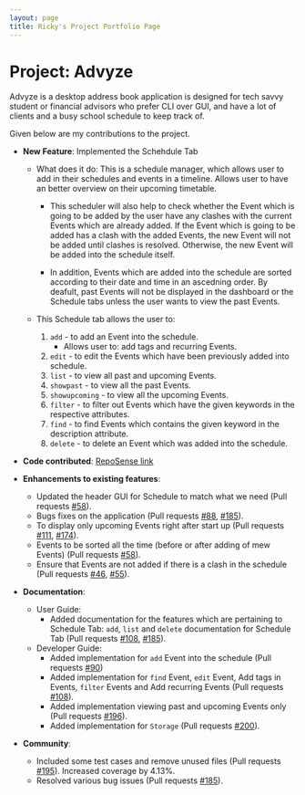 ```yaml
---
layout: page
title: Ricky's Project Portfolio Page
---
```


# Project: Advyze

Advyze is a desktop address book application is designed for tech savvy student or financial advisors who prefer CLI over GUI, and have a lot of clients and a busy school schedule to keep track of.

Given below are my contributions to the project.

* **New Feature**: Implemented the Schehdule Tab
  * What does it do: This is a schedule manager, which allows user to add in their schedules and events in a timeline. Allows user to have an better overview on their upcoming timetable.

    * This scheduler will also help to check whether the Event which is going to be added by the user have any clashes with the current Events which are already added. If the Event which is going to be added has a clash with the added Events, the new Event will not be added until clashes is resolved. Otherwise, the new Event will be added into the schedule itself.

    * In addition, Events which are added into the schedule are sorted according to their date and time in an ascedning order. By deafult, past Events will not be displayed in the dashboard or the Schedule tabs unless the user wants to view the past Events.
  
  * This Schedule tab allows the user to:
    1. `add` - to add an Event into the schedule.
        * Allows user to: add tags and recurring Events.
    1. `edit` - to edit the Events which have been previously added into schedule.
    1. `list` - to view all past and upcoming Events.
    1. `showpast` - to view all the past Events.
    1. `showupcoming` - to view all the upcoming Events.
    1. `filter` - to filter out Events which have the given keywords in the respective attributes.
    1. `find` - to find Events which contains the given keyword in the description attribute.
    1. `delete` - to delete an Event which was added into the schedule.

* **Code contributed**: [RepoSense link](https://nus-cs2103-ay2122s1.github.io/tp-dashboard/?search=&sort=groupTitle&sortWithin=title&timeframe=commit&mergegroup=&groupSelect=groupByRepos&breakdown=true&checkedFileTypes=docs~functional-code~test-code~other&since=2021-09-17&tabOpen=true&tabType=authorship&tabAuthor=rickyaandrew&tabRepo=AY2122S1-CS2103-T14-4%2Ftp%5Bmaster%5D&authorshipIsMergeGroup=false&authorshipFileTypes=docs~functional-code~test-code&authorshipIsBinaryFileTypeChecked=false)

* **Enhancements to existing features**:
  * Updated the header GUI for Schedule to match what we need (Pull requests [\#58](https://github.com/AY2122S1-CS2103-T14-4/tp/pull/58)).
  * Bugs fixes on the application (Pull requests [\#88](https://github.com/AY2122S1-CS2103-T14-4/tp/pull/88), [\#185](https://github.com/AY2122S1-CS2103-T14-4/tp/pull/185)).
  * To display only upcoming Events right after start up (Pull requests [\#111](https://github.com/AY2122S1-CS2103-T14-4/tp/pull/111), [\#174](https://github.com/AY2122S1-CS2103-T14-4/tp/pull/174)).
  * Events to be sorted all the time (before or after adding of mew Events) (Pull requests [\#58](https://github.com/AY2122S1-CS2103-T14-4/tp/pull/58)).
  * Ensure that Events are not added if there is a clash in the schedule (Pull requests [\#46](https://github.com/AY2122S1-CS2103-T14-4/tp/pull/46), [\#55](https://github.com/AY2122S1-CS2103-T14-4/tp/pull/55)).

* **Documentation**:
  * User Guide:
    * Added documentation for the features which are pertaining to Schedule Tab: `add`, `list` and `delete` documentation for Schedule Tab (Pull requests [\#108](https://github.com/AY2122S1-CS2103-T14-4/tp/pull/108), [\#185](https://github.com/AY2122S1-CS2103-T14-4/tp/pull/185)).
  * Developer Guide:
    * Added implementation for `add` Event into the schedule (Pull requests [\#90](https://github.com/AY2122S1-CS2103-T14-4/tp/pull/90))
    * Added implementation for `find` Event, `edit` Event, Add tags in Events, `filter` Events and Add recurring Events (Pull requests [\#108](https://github.com/AY2122S1-CS2103-T14-4/tp/pull/108)).
    * Added implementation viewing past and upcoming Events only (Pull requests [\#196](https://github.com/AY2122S1-CS2103-T14-4/tp/pull/196)).
    * Added implementation for `Storage` (Pull requests [\#200](https://github.com/AY2122S1-CS2103-T14-4/tp/pull/200)).

* **Community**:
  * Included some test cases and remove unused files (Pull requests [\#195](https://github.com/AY2122S1-CS2103-T14-4/tp/pull/195)). Increased coverage by 4.13%.
  * Resolved various bug issues (Pull requests [\#185](https://github.com/AY2122S1-CS2103-T14-4/tp/pull/185)).
